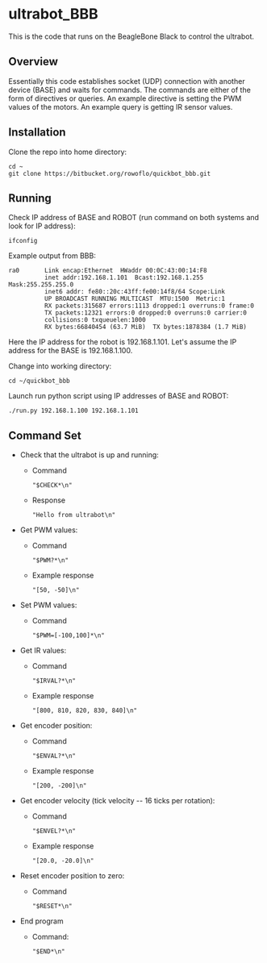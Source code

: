 # ultrabot_BBB
This is the code that runs on the BeagleBone Black to control the ultrabot.

## Overview
Essentially this code establishes socket (UDP) connection with another device (BASE) and waits for commands. The commands are either of the form of directives or queries. An example directive is setting the PWM values of the motors. An example query is getting IR sensor values.

## Installation
Clone the repo into home directory:

	cd ~
	git clone https://bitbucket.org/rowoflo/quickbot_bbb.git

## Running
Check IP address of BASE and ROBOT (run command on both systems and look for IP address):

	ifconfig

Example output from BBB:

	ra0       Link encap:Ethernet  HWaddr 00:0C:43:00:14:F8
	          inet addr:192.168.1.101  Bcast:192.168.1.255  Mask:255.255.255.0
	          inet6 addr: fe80::20c:43ff:fe00:14f8/64 Scope:Link
	          UP BROADCAST RUNNING MULTICAST  MTU:1500  Metric:1
	          RX packets:315687 errors:1113 dropped:1 overruns:0 frame:0
	          TX packets:12321 errors:0 dropped:0 overruns:0 carrier:0
	          collisions:0 txqueuelen:1000
	          RX bytes:66840454 (63.7 MiB)  TX bytes:1878384 (1.7 MiB)

Here the IP address for the robot is 192.168.1.101. Let's assume the IP address for the BASE is 192.168.1.100.

Change into working directory:

	cd ~/quickbot_bbb

Launch run python script using IP addresses of BASE and ROBOT:

	./run.py 192.168.1.100 192.168.1.101

## Command Set

* Check that the ultrabot is up and running:
  * Command

		"$CHECK*\n"

  * Response

		"Hello from ultrabot\n"


* Get PWM values:
  * Command

		"$PWM?*\n"

  * Example response

		"[50, -50]\n"


* Set PWM values:
  * Command

		"$PWM=[-100,100]*\n"


* Get IR values:
  * Command

		"$IRVAL?*\n"

  * Example response

		"[800, 810, 820, 830, 840]\n"


* Get encoder position:
  * Command

		"$ENVAL?*\n"

  * Example response

		"[200, -200]\n"


* Get encoder velocity (tick velocity -- 16 ticks per rotation):
  * Command

		"$ENVEL?*\n"

  * Example response

		"[20.0, -20.0]\n"


* Reset encoder position to zero:
  * Command

		"$RESET*\n"


* End program
  * Command:

 		"$END*\n"

